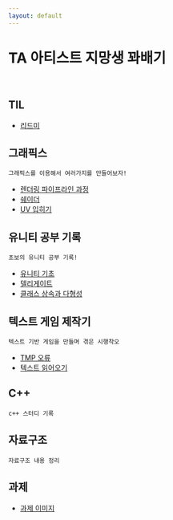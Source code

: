 ```yaml
---
layout: default
---
```


# TA 아티스트 지망생 꽈배기<br><br>

## TIL

* [리드미](./posts/TIL/리드미.html)

## 그래픽스
```
그래픽스를 이용해서 여러가지를 만들어보자!
```
* [렌더링 파이프라인 과정](./posts/graphics/rendering_pipeline.html)
* [쉐이더](./posts/graphics/shader_1.html)
* [UV 입히기](./posts/graphics/shader_2.html)

## 유니티 공부 기록
```
초보의 유니티 공부 기록!
```
* [유니티 기초](./posts/unity/unity_theory_1.html)
* [델리게이트](./posts/unity/Delegate.html)
* [클래스 상속과 다형성](/posts/unity/Class.html)



## 텍스트 게임 제작기
```
텍스트 기반 게임을 만들며 겪은 시행착오
```
* [TMP 오류](./posts/projects/TextGame/TMP오류.html)
* [텍스트 읽어오기](./posts/projects/TextGame/텍스트읽어오기.html)


## C++
```
c++ 스터디 기록
```


## 자료구조
```
자료구조 내용 정리
```


## 과제
* [과제 이미지](./posts/unity/temp_page.html)
